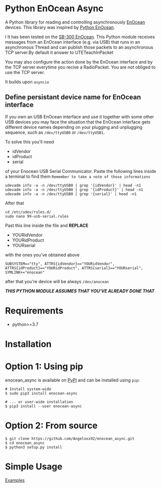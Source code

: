 # Python EnOcean Async
A Python library for reading and controlling asynchronously [EnOcean](http://www.enocean.com/) devices.
This library was inspired by [Python EnOcean](https://github.com/kipe/enocean).

I It has been tested on the [SB-300 EnOcean](https://www.enocean.com/en/products/enocean_modules/usb-300-oem/).
This Python module receives messages from an EnOcean interface (e.g. via USB) that runs in an asynchronous Thread and can publish those packets to an asynchronous TCP server.By default it answer to UTETeachInPacket

You may also configure the action done by the EnOcean interface and by the TCP server everytime you recive a RadioPacket. You are not obliged to use the TCP server.

It builds upon `asyncio`

## Define persistant device name for EnOcean interface

If you own an USB EnOcean interface and use it together with some other USB devices you may face the situation that the EnOcean interface gets different device names depending on your plugging and unplugging sequence, such as `/dev/ttyUSB0` or `/dev/ttyUSB1`. 

To solve this you'll need
*  idVendor
*  idProduct
*  serial

of your Enocean USB Serial Communicator. Paste the following lines inside a terminal to find them 
`Remember to take a note of those informations`

```
udevadm info -a -n /dev/ttyUSB0 | grep '{idVendor}' | head -n1
udevadm info -a -n /dev/ttyUSB0 | grep '{idProduct}' | head -n1
udevadm info -a -n /dev/ttyUSB0 | grep '{serial}' | head -n1
```

After that 
```
cd /etc/udev/rules.d/
sudo nano 99-usb-serial.rules
```
Past this line inside the file and **REPLACE** 
*  YOURidVendor
*  YOURidProduct
*  YOURserial

with the ones you've obtained above
```
SUBSYSTEM=="tty", ATTRS{idVendor}=="YOURidVendor", ATTRS{idProduct}=="YOURidProduct", ATTRS{serial}=="YOURserial", SYMLINK+="enocean"
```
after that you're device will be always `/dev/anocean`

***THIS PYTHON MODULE ASSUMES THAT YOU'VE ALREADY DONE THAT***

# Requirements
*  python>=3.7

# Installation

Option 1: Using pip
===================

enocean_async is available on [PyPI](https://pypi.org/project/enocean-async/) and can be
installed using ``pip``:


    # Install system-wide
    $ sudo pip3 install enocean-async

    # ... or user-wide installation
    $ pip3 install --user enocean-async


Option 2: From source
=====================

    $ git clone https://github.com/Angeloxx92/enocean_async.git
    $ cd enocean_async
    $ python3 setup.py install


# Simple Usage
[Examples](https://github.com/Angeloxx92/enocean_async/tree/master/examples)
